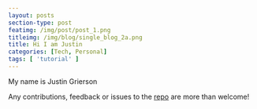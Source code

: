 ```yaml
---
layout: posts
section-type: post
featimg: /img/post/post_1.png
titleimg: /img/blog/single_blog_2a.png
title: Hi I am Justin
categories: [Tech, Personal]
tags: [ 'tutorial' ]
---
```


My name is Justin Grierson

Any contributions, feedback or issues to the <a href="https://github.com/ju3tin" target="\_blank">repo</a> are more than welcome!